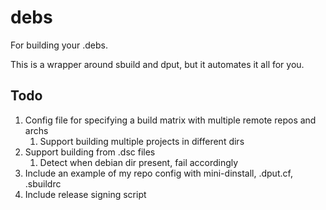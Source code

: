 # debs

For building your .debs.

This is a wrapper around sbuild and dput, but it automates it all for you.

## Todo

1. Config file for specifying a build matrix with multiple remote repos and archs
	1. Support building multiple projects in different dirs
1. Support building from .dsc files
	1. Detect when debian dir present, fail accordingly
1. Include an example of my repo config with mini-dinstall, .dput.cf, .sbuildrc
1. Include release signing script
